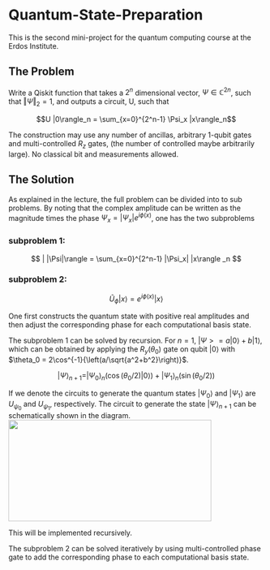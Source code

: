 # Quantum-State-Preparation

This is the second mini-project for the quantum computing course at the Erdos Institute.

## The Problem

Write a Qiskit function that takes a $2^n$ dimensional vector, $\Psi \in \mathbb{C}^{2n}$, such that $\Vert \Psi\Vert_2 =1$, and outputs a circuit, U, such that 

$$U |0\rangle_n = \sum_{x=0}^{2^n-1} \Psi_x |x\rangle_n$$

The construction may use any number of ancillas, arbitrary 1-qubit gates and multi-controlled $R_z$ gates, (the number of controlled maybe arbitrarily large). No classical bit and measurements allowed. 

## The Solution

As explained in the lecture, the full problem can be divided into to sub problems. By noting that the complex amplitude can be written as the magnitude times the phase $\Psi_x = |\Psi_x| e^{i\phi (x)}$, one has the two subproblems

### subproblem 1: 
$$ | |\Psi|\rangle = \sum_{x=0}^{2^n-1} |\Psi_x| |x\rangle _n $$

### subproblem 2:
$$ \tilde{U}_{\phi} |x\rangle = e^{i\phi(x)} |x\rangle $$

One first constructs the quantum state with positive real amplitudes and then adjust the corresponding phase for each computational basis state.


The subproblem 1 can be solved by recursion. For $n=1$,  $|\Psi > = a |0\rangle + b|1\rangle$, which can be obtained by applying the $R_y(\theta_0)$ gate on qubit $|0\rangle$ with $\theta_0 = 2\cos^{-1}{\left(a/\sqrt{a^2+b^2}\right)}$. 

$$ |\Psi\rangle_{n+1} = |\Psi_0\rangle_n \left(\cos{(\theta_0/2)} |0\rangle \right) + |\Psi_1 \rangle_n \left(\sin{(\theta_0/2)}\right) $$

If we denote the circuits to generate the quantum states $|\Psi_0\rangle$ and $|\Psi_1\rangle$ are $U_{\psi_0}$ and $U_{\psi_1}$, respectively. The circuit to generate the state $|\Psi\rangle_{n+1}$ can be schematically shown in the diagram. 
<img src="https://github.com/user-attachments/assets/5ab5af93-9dba-4ae5-9bd8-f281c32716ce"  width="400" height="200" />

This will be implemented recursively.

The subproblem 2 can be solved iteratively by using multi-controlled phase gate to add the corresponding phase to each computational basis state. 

